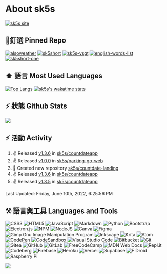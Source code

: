 # About sk5s
[![sk5s site](https://upload.cc/i1/2021/10/29/dVn6TN.png)](https://sk5s.cyou/)

<!-- <div width="100%">
  <img src="https://i.imgur.com/GpLlMiq.png" alt="hi" width="100%">
</div> -->

## 📌釘選 Pinned Repo
<!-- [![Readme Card](https://github-readme-stats.vercel.app/api/pin/?username=anuraghazra&repo=github-readme-stats&show_owner=true&theme=vue)](https://github.com/anuraghazra/github-readme-stats) -->
[![alsoweather](https://github-readme-stats.vercel.app/api/pin/?username=sk5s&repo=alsoweather&show_owner=true&theme=vue)](https://git.io/alsoweather)
[![sk5short](https://github-readme-stats.vercel.app/api/pin/?username=sk5s&repo=sk5short&show_owner=true&theme=vue)](https://git.io/sk5short)
[![sk5s-vsgt](https://github-readme-stats.vercel.app/api/pin/?username=sk5s&repo=sk5s-vsgt&show_owner=true&theme=vue)](https://git.io/sk5s-vsgt)
[![english-words-list](https://github-readme-stats.vercel.app/api/pin/?username=sk5s&repo=english-words-list&show_owner=true&theme=vue)](https://git.io/en-words)
[![sk5short-one](https://github-readme-stats.vercel.app/api/pin/?username=sk5s&repo=sk5short-one&show_owner=true&theme=vue)](https://github.com/sk5s/sk5short-one)

## ⬆️ 語言 Most Used Languages
[![Top Langs](https://github-readme-stats.vercel.app/api/top-langs/?username=sk5s&theme=vue)](https://github.com/sk5s)
[![sk5s's wakatime stats](https://github-readme-stats.vercel.app/api/wakatime?username=sk5s&theme=vue)](https://github.com/sk5s)

## ⚡ 狀態 Github Stats
[![](https://github-readme-stats.vercel.app/api?username=sk5s&show_icons=true&theme=vue)](https://github.com/sk5s)

## ⚡ 活動 Activity

<!--RECENT_ACTIVITY:start-->
1. ✌️ Released [v1.3.6](https://github.com/sk5s/countdateapp/releases/tag/v1.3.6) in [sk5s/countdateapp](https://github.com/sk5s/countdateapp)
2. ✌️ Released [v1.0.0](https://github.com/sk5s/parking-go-web/releases/tag/v1.0.0) in [sk5s/parking-go-web](https://github.com/sk5s/parking-go-web)
3. 📔 Created new repository [sk5s/countdate-landing](https://github.com/sk5s/countdate-landing)
4. ✌️ Released [v1.3.6](https://github.com/sk5s/countdateapp/releases/tag/v1.3.6) in [sk5s/countdateapp](https://github.com/sk5s/countdateapp)
5. ✌️ Released [v1.3.5](https://github.com/sk5s/countdateapp/releases/tag/v1.3.5) in [sk5s/countdateapp](https://github.com/sk5s/countdateapp)
<!--RECENT_ACTIVITY:end-->

<!--RECENT_ACTIVITY:last_update-->
Last Updated: Friday, June 10th, 2022, 6:25:56 PM
<!--RECENT_ACTIVITY:last_update_end-->

## ⚒️ 語言與工具 Languages and Tools
![CSS3](https://img.shields.io/badge/css3-%231572B6.svg?style=for-the-badge&logo=css3&logoColor=white)
![HTML5](https://img.shields.io/badge/html5-%23E34F26.svg?style=for-the-badge&logo=html5&logoColor=white)
![JavaScript](https://img.shields.io/badge/javascript-%23323330.svg?style=for-the-badge&logo=javascript&logoColor=%23F7DF1E)
![Markdown](https://img.shields.io/badge/markdown-%23000000.svg?style=for-the-badge&logo=markdown&logoColor=white)
![Python](https://img.shields.io/badge/python-3670A0?style=for-the-badge&logo=python&logoColor=ffdd54)
![Bootstrap](https://img.shields.io/badge/bootstrap-%23563D7C.svg?style=for-the-badge&logo=bootstrap&logoColor=white)
![Electron.js](https://img.shields.io/badge/Electron-191970?style=for-the-badge&logo=Electron&logoColor=white)
![NPM](https://img.shields.io/badge/NPM-%23000000.svg?style=for-the-badge&logo=npm&logoColor=white)
![NodeJS](https://img.shields.io/badge/node.js-6DA55F?style=for-the-badge&logo=node.js&logoColor=white)
![Canva](https://img.shields.io/badge/Canva-%2300C4CC.svg?style=for-the-badge&logo=Canva&logoColor=white)
![Figma](https://img.shields.io/badge/figma-%23F24E1E.svg?style=for-the-badge&logo=figma&logoColor=white)
![Gimp Gnu Image Manipulation Program](https://img.shields.io/badge/Gimp-657D8B?style=for-the-badge&logo=gimp&logoColor=FFFFFF)
![Inkscape](https://img.shields.io/badge/Inkscape-e0e0e0?style=for-the-badge&logo=inkscape&logoColor=080A13)
![Krita](https://img.shields.io/badge/Krita-203759?style=for-the-badge&logo=krita&logoColor=EEF37B)
![Atom](https://img.shields.io/badge/Atom-%2366595C.svg?style=for-the-badge&logo=atom&logoColor=white)
![CodePen](https://img.shields.io/badge/CodePen-white?style=for-the-badge&logo=codepen&logoColor=black)
![CodeSandbox](https://img.shields.io/badge/Codesandbox-040404?style=for-the-badge&logo=codesandbox&logoColor=DBDBDB)
![Visual Studio Code](https://img.shields.io/badge/Visual%20Studio%20Code-0078d7.svg?style=for-the-badge&logo=visual-studio-code&logoColor=white)
![Bitbucket](https://img.shields.io/badge/bitbucket-%230047B3.svg?style=for-the-badge&logo=bitbucket&logoColor=white)
![Git](https://img.shields.io/badge/git-%23F05033.svg?style=for-the-badge&logo=git&logoColor=white)
![Gitea](https://img.shields.io/badge/Gitea-34495E?style=for-the-badge&logo=gitea&logoColor=5D9425)
![GitHub](https://img.shields.io/badge/github-%23121011.svg?style=for-the-badge&logo=github&logoColor=white)
![GitLab](https://img.shields.io/badge/gitlab-%23181717.svg?style=for-the-badge&logo=gitlab&logoColor=white)
![FreeCodeCamp](https://img.shields.io/badge/Freecodecamp-%23123.svg?&style=for-the-badge&logo=freecodecamp&logoColor=green)
![MDN Web Docs](https://img.shields.io/badge/MDN_Web_Docs-black?style=for-the-badge&logo=mdnwebdocs&logoColor=white)
![Repl.it](https://img.shields.io/badge/Repl.it-%230D101E.svg?style=for-the-badge&logo=replit&logoColor=white)
![Codeberg](https://img.shields.io/badge/Codeberg-2185D0?style=for-the-badge&logo=Codeberg&logoColor=white)
![Firebase](https://img.shields.io/badge/firebase-%23039BE5.svg?style=for-the-badge&logo=firebase)
![Heroku](https://img.shields.io/badge/heroku-%23430098.svg?style=for-the-badge&logo=heroku&logoColor=white)
![Vercel](https://img.shields.io/badge/vercel-%23000000.svg?style=for-the-badge&logo=vercel&logoColor=white)
![Supabase](https://img.shields.io/badge/Supabase-3ECF8E?style=for-the-badge&logo=supabase&logoColor=white)
![F Droid](https://img.shields.io/badge/F_Droid-1976D2?style=for-the-badge&logo=f-droid&logoColor=white)
![Raspberry Pi](https://img.shields.io/badge/-RaspberryPi-C51A4A?style=for-the-badge&logo=Raspberry-Pi)

![](https://sk5s.cyou/sk5s/ad/sk5s-project.gif)
